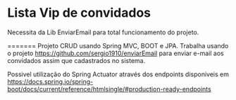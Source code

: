 # Lista Vip de convidados

Necessita da Lib EnviarEmail para total funcionamento do projeto.

=======
Projeto CRUD usando Spring MVC, BOOT e JPA.
Trabalha usando o projeto https://github.com/sergio1910/enviarEmail para enviar e-mail aos convidados assim que cadastrados no sistema.

Possivel utilização do Spring Actuator através dos endpoints disponiveis em https://docs.spring.io/spring-boot/docs/current/reference/htmlsingle/#production-ready-endpoints
